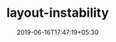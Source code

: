 ---
title: "layout-instability"
date: 2019-06-16T17:47:19+05:30
type: "organisations"
org_name: "Web Incubator CG"
repo_desc: "A proposal for a Layout Instability specification"
repo_link: https://github.com/WICG/layout-instability
---